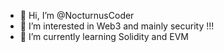 - 👋 Hi, I’m @NocturnusCoder
- 👀 I’m interested in Web3 and mainly security !!!
- 🌱 I’m currently learning Solidity and EVM

<!---
NocturnusCoder/NocturnusCoder is a ✨ special ✨ repository because its `README.md` (this file) appears on your GitHub profile.
You can click the Preview link to take a look at your changes.
--->
